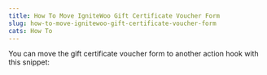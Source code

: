 ```yaml
---
title: How To Move IgniteWoo Gift Certificate Voucher Form
slug: how-to-move-ignitewoo-gift-certificate-voucher-form
cats: How To
---
```


<p>You can move the gift certificate voucher form to another action hook with this snippet:</p>

